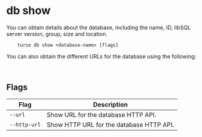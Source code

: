 # db show

You can obtain details about the database, including the name, ID, libSQL server version, group, size and location.

```
    turso db show <database-name> [flags]
```

You can also obtain the different URLs for the database using the following:

[​ ](https://docs.turso.tech/cli/db/show#flags)

## Flags

| Flag         | Description                              |
| ------------ | ---------------------------------------- |
| `--url`      | Show URL for the database HTTP API.      |
| `--http-url` | Show HTTP URL for the database HTTP API. |
